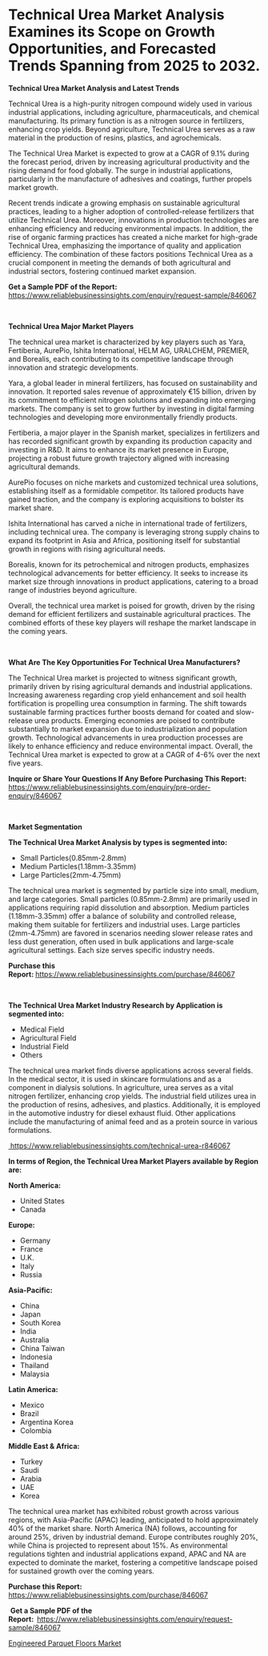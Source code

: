 <p><h1>Technical Urea Market Analysis Examines its Scope on Growth Opportunities, and Forecasted Trends Spanning from 2025 to 2032.</h1></p><p><strong>Technical Urea Market Analysis and Latest Trends</strong></p>
<p><p>Technical Urea is a high-purity nitrogen compound widely used in various industrial applications, including agriculture, pharmaceuticals, and chemical manufacturing. Its primary function is as a nitrogen source in fertilizers, enhancing crop yields. Beyond agriculture, Technical Urea serves as a raw material in the production of resins, plastics, and agrochemicals.</p><p>The Technical Urea Market is expected to grow at a CAGR of 9.1% during the forecast period, driven by increasing agricultural productivity and the rising demand for food globally. The surge in industrial applications, particularly in the manufacture of adhesives and coatings, further propels market growth. </p><p>Recent trends indicate a growing emphasis on sustainable agricultural practices, leading to a higher adoption of controlled-release fertilizers that utilize Technical Urea. Moreover, innovations in production technologies are enhancing efficiency and reducing environmental impacts. In addition, the rise of organic farming practices has created a niche market for high-grade Technical Urea, emphasizing the importance of quality and application efficiency. The combination of these factors positions Technical Urea as a crucial component in meeting the demands of both agricultural and industrial sectors, fostering continued market expansion.</p></p>
<p><strong>Get a Sample PDF of the Report:&nbsp;</strong> <a href="https://www.reliablebusinessinsights.com/enquiry/request-sample/846067?utm_campaign=2268&utm_medium=2&utm_source=Github&utm_content=ia&utm_term=01042025&utm_id=technical-urea">https://www.reliablebusinessinsights.com/enquiry/request-sample/846067</a></p>
<p>&nbsp;</p>
<p><strong>Technical Urea Major Market Players</strong></p>
<p><p>The technical urea market is characterized by key players such as Yara, Fertiberia, AurePio, Ishita International, HELM AG, URALCHEM, PREMIER, and Borealis, each contributing to its competitive landscape through innovation and strategic developments.</p><p>Yara, a global leader in mineral fertilizers, has focused on sustainability and innovation. It reported sales revenue of approximately €15 billion, driven by its commitment to efficient nitrogen solutions and expanding into emerging markets. The company is set to grow further by investing in digital farming technologies and developing more environmentally friendly products.</p><p>Fertiberia, a major player in the Spanish market, specializes in fertilizers and has recorded significant growth by expanding its production capacity and investing in R&D. It aims to enhance its market presence in Europe, projecting a robust future growth trajectory aligned with increasing agricultural demands.</p><p>AurePio focuses on niche markets and customized technical urea solutions, establishing itself as a formidable competitor. Its tailored products have gained traction, and the company is exploring acquisitions to bolster its market share.</p><p>Ishita International has carved a niche in international trade of fertilizers, including technical urea. The company is leveraging strong supply chains to expand its footprint in Asia and Africa, positioning itself for substantial growth in regions with rising agricultural needs.</p><p>Borealis, known for its petrochemical and nitrogen products, emphasizes technological advancements for better efficiency. It seeks to increase its market size through innovations in product applications, catering to a broad range of industries beyond agriculture.</p><p>Overall, the technical urea market is poised for growth, driven by the rising demand for efficient fertilizers and sustainable agricultural practices. The combined efforts of these key players will reshape the market landscape in the coming years.</p></p>
<p>&nbsp;</p>
<p><strong>What Are The Key Opportunities For Technical Urea Manufacturers?</strong></p>
<p><p>The Technical Urea market is projected to witness significant growth, primarily driven by rising agricultural demands and industrial applications. Increasing awareness regarding crop yield enhancement and soil health fortification is propelling urea consumption in farming. The shift towards sustainable farming practices further boosts demand for coated and slow-release urea products. Emerging economies are poised to contribute substantially to market expansion due to industrialization and population growth. Technological advancements in urea production processes are likely to enhance efficiency and reduce environmental impact. Overall, the Technical Urea market is expected to grow at a CAGR of 4-6% over the next five years.</p></p>
<p><strong>Inquire or Share Your Questions If Any Before Purchasing This Report:</strong> <a href="https://www.reliablebusinessinsights.com/enquiry/pre-order-enquiry/846067?utm_campaign=2268&utm_medium=2&utm_source=Github&utm_content=ia&utm_term=01042025&utm_id=technical-urea">https://www.reliablebusinessinsights.com/enquiry/pre-order-enquiry/846067</a></p>
<p>&nbsp;</p>
<p><strong>Market Segmentation</strong></p>
<p><strong>The Technical Urea Market Analysis by types is segmented into:</strong></p>
<p><ul><li>Small Particles(0.85mm-2.8mm)</li><li>Medium Particles(1.18mm-3.35mm)</li><li>Large Particles(2mm-4.75mm)</li></ul></p>
<p><p>The technical urea market is segmented by particle size into small, medium, and large categories. Small particles (0.85mm-2.8mm) are primarily used in applications requiring rapid dissolution and absorption. Medium particles (1.18mm-3.35mm) offer a balance of solubility and controlled release, making them suitable for fertilizers and industrial uses. Large particles (2mm-4.75mm) are favored in scenarios needing slower release rates and less dust generation, often used in bulk applications and large-scale agricultural settings. Each size serves specific industry needs.</p></p>
<p><strong>Purchase this Report:&nbsp;</strong><a href="https://www.reliablebusinessinsights.com/purchase/846067?utm_campaign=2268&utm_medium=2&utm_source=Github&utm_content=ia&utm_term=01042025&utm_id=technical-urea">https://www.reliablebusinessinsights.com/purchase/846067</a></p>
<p>&nbsp;</p>
<p><strong>The Technical Urea Market Industry Research by Application is segmented into:</strong></p>
<p><ul><li>Medical Field</li><li>Agricultural Field</li><li>Industrial Field</li><li>Others</li></ul></p>
<p><p>The technical urea market finds diverse applications across several fields. In the medical sector, it is used in skincare formulations and as a component in dialysis solutions. In agriculture, urea serves as a vital nitrogen fertilizer, enhancing crop yields. The industrial field utilizes urea in the production of resins, adhesives, and plastics. Additionally, it is employed in the automotive industry for diesel exhaust fluid. Other applications include the manufacturing of animal feed and as a protein source in various formulations.</p></p>
<p><a href="https://www.reliablebusinessinsights.com/technical-urea-r846067?utm_campaign=2268&utm_medium=2&utm_source=Github&utm_content=ia&utm_term=01042025&utm_id=technical-urea">&nbsp;https://www.reliablebusinessinsights.com/technical-urea-r846067</a></p>
<p><strong>In terms of Region, the Technical Urea Market Players available by Region are:</strong></p>
<p>
    <p> <strong> North America: </strong>
        <ul>
            <li>United States</li>
            <li>Canada</li>
        </ul>
        </p> 
    <p> <strong> Europe: </strong>
        <ul>
            <li>Germany</li>
            <li>France</li>
            <li>U.K.</li>
            <li>Italy</li>
            <li>Russia</li>
        </ul>
        </p> 
    <p> <strong> Asia-Pacific: </strong>
        <ul>
            <li>China</li>
            <li>Japan</li>
            <li>South Korea</li>
            <li>India</li>
            <li>Australia</li>
            <li>China Taiwan</li>
            <li>Indonesia</li>
            <li>Thailand</li>
            <li>Malaysia</li>
        </ul>
        </p> 
    <p> <strong> Latin America: </strong>
        <ul>
            <li>Mexico</li>
            <li>Brazil</li>
            <li>Argentina Korea</li>
            <li>Colombia</li>
        </ul>
        </p> 
    <p> <strong> Middle East & Africa: </strong>
        <ul>
            <li>Turkey</li>
            <li>Saudi</li>
            <li>Arabia</li>
            <li>UAE</li>
            <li>Korea</li>
        </ul>
    </p>
    </p>
<p><p>The technical urea market has exhibited robust growth across various regions, with Asia-Pacific (APAC) leading, anticipated to hold approximately 40% of the market share. North America (NA) follows, accounting for around 25%, driven by industrial demand. Europe contributes roughly 20%, while China is projected to represent about 15%. As environmental regulations tighten and industrial applications expand, APAC and NA are expected to dominate the market, fostering a competitive landscape poised for sustained growth over the coming years.</p></p>
<p><strong>Purchase this Report: </strong><a href="https://www.reliablebusinessinsights.com/purchase/846067?utm_campaign=2268&utm_medium=2&utm_source=Github&utm_content=ia&utm_term=01042025&utm_id=technical-urea">https://www.reliablebusinessinsights.com/purchase/846067</a></p>
<p>&nbsp;<strong>Get a Sample PDF of the Report:&nbsp;&nbsp;</strong><a href="https://www.reliablebusinessinsights.com/enquiry/request-sample/846067?utm_campaign=2268&utm_medium=2&utm_source=Github&utm_content=ia&utm_term=01042025&utm_id=technical-urea">https://www.reliablebusinessinsights.com/enquiry/request-sample/846067</a></p>
<p><strong></strong></p>
<p><p><a href="https://github.com/SamiaChowdhury801/Market-Research-Report-List-2/blob/main/engineered-parquet-floors-market.md?utm_campaign=2268&utm_medium=2&utm_source=Github&utm_content=ia&utm_term=01042025&utm_id=technical-urea">Engineered Parquet Floors Market</a></p></p>